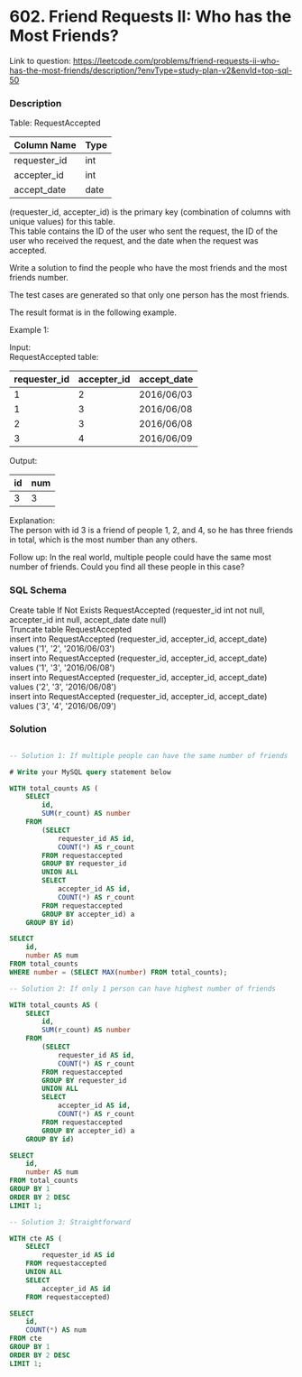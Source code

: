 # 602. Friend Requests II: Who has the Most Friends?

Link to question: https://leetcode.com/problems/friend-requests-ii-who-has-the-most-friends/description/?envType=study-plan-v2&envId=top-sql-50

### Description

Table: RequestAccepted


| Column Name    | Type    |
|----------------|---------|
| requester_id   | int     |
| accepter_id    | int     |
| accept_date    | date    |

(requester_id, accepter_id) is the primary key (combination of columns with unique values) for this table.\
This table contains the ID of the user who sent the request, the ID of the user who received the request, and the date when the request was accepted.
 

Write a solution to find the people who have the most friends and the most friends number.

The test cases are generated so that only one person has the most friends.

The result format is in the following example.

 

Example 1:

Input: \
RequestAccepted table:

| requester_id | accepter_id | accept_date |
|--------------|-------------|-------------|
| 1            | 2           | 2016/06/03  |
| 1            | 3           | 2016/06/08  |
| 2            | 3           | 2016/06/08  |
| 3            | 4           | 2016/06/09  |

Output: 

| id | num |
|----|-----|
| 3  | 3   |

Explanation: \
The person with id 3 is a friend of people 1, 2, and 4, so he has three friends in total, which is the most number than any others.
 

Follow up: In the real world, multiple people could have the same most number of friends. Could you find all these people in this case?

### SQL Schema
Create table If Not Exists RequestAccepted (requester_id int not null, accepter_id int null, accept_date date null)\
Truncate table RequestAccepted\
insert into RequestAccepted (requester_id, accepter_id, accept_date) values ('1', '2', '2016/06/03')\
insert into RequestAccepted (requester_id, accepter_id, accept_date) values ('1', '3', '2016/06/08')\
insert into RequestAccepted (requester_id, accepter_id, accept_date) values ('2', '3', '2016/06/08')\
insert into RequestAccepted (requester_id, accepter_id, accept_date) values ('3', '4', '2016/06/09')

### Solution

```sql

-- Solution 1: If multiple people can have the same number of friends

# Write your MySQL query statement below

WITH total_counts AS (
    SELECT
        id,
        SUM(r_count) AS number
    FROM
        (SELECT
            requester_id AS id,
            COUNT(*) AS r_count
        FROM requestaccepted
        GROUP BY requester_id
        UNION ALL
        SELECT
            accepter_id AS id,
            COUNT(*) AS r_count
        FROM requestaccepted
        GROUP BY accepter_id) a
    GROUP BY id)

SELECT
    id,
    number AS num
FROM total_counts
WHERE number = (SELECT MAX(number) FROM total_counts);

-- Solution 2: If only 1 person can have highest number of friends

WITH total_counts AS (
    SELECT
        id,
        SUM(r_count) AS number
    FROM
        (SELECT
            requester_id AS id,
            COUNT(*) AS r_count
        FROM requestaccepted
        GROUP BY requester_id
        UNION ALL
        SELECT
            accepter_id AS id,
            COUNT(*) AS r_count
        FROM requestaccepted
        GROUP BY accepter_id) a
    GROUP BY id)

SELECT
    id,
    number AS num
FROM total_counts
GROUP BY 1
ORDER BY 2 DESC
LIMIT 1;

-- Solution 3: Straightforward

WITH cte AS (
    SELECT
        requester_id AS id
    FROM requestaccepted
    UNION ALL
    SELECT
        accepter_id AS id
    FROM requestaccepted)

SELECT
    id,
    COUNT(*) AS num
FROM cte
GROUP BY 1
ORDER BY 2 DESC
LIMIT 1;
